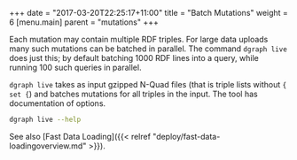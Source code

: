 +++
date = "2017-03-20T22:25:17+11:00"
title = "Batch Mutations"
weight = 6
[menu.main]
    parent = "mutations"
+++

Each mutation may contain multiple RDF triples. For large data uploads many such mutations can be batched in parallel.  The command `dgraph live` does just this; by default batching 1000 RDF lines into a query, while running 100 such queries in parallel.

`dgraph live` takes as input gzipped N-Quad files (that is triple lists without `{ set {`) and batches mutations for all triples in the input.  The tool has documentation of options.

```sh
dgraph live --help
```
See also [Fast Data Loading]({{< relref "deploy/fast-data-loadingoverview.md" >}}).
